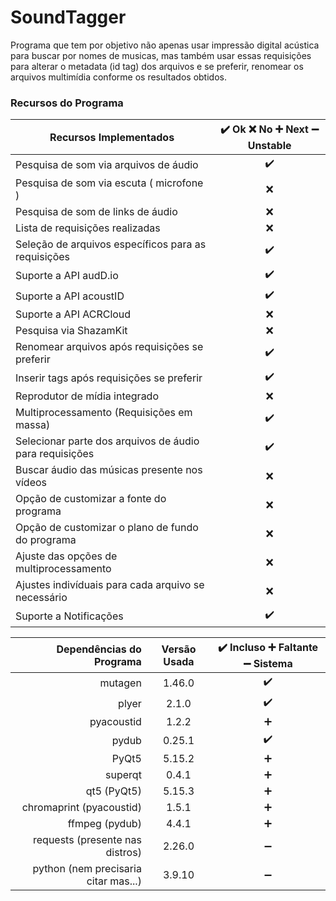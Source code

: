 # SoundTagger

Programa que tem por objetivo não apenas usar impressão digital acústica para buscar por nomes de musicas, mas também
usar essas requisições para alterar o metadata (id tag) dos arquivos e se preferir, renomear os arquivos multimídia
conforme os resultados obtidos.
 
### Recursos do Programa️️

| Recursos Implementados                                  | ✔️ Ok ❌ No ➕ Next ➖ Unstable |
|---------------------------------------------------------|:----------------------------:|
| Pesquisa de som via arquivos de áudio                   |              ✔️              |
| Pesquisa de som via escuta ( microfone )                |              ❌               |
| Pesquisa de som de links de áudio                       |              ❌               |
| Lista de requisições realizadas                         |              ❌               |
| Seleção de arquivos específicos para as requisições     |              ✔️              |
| Suporte a API audD.io                                   |              ✔️              |
| Suporte a API acoustID                                  |              ✔️              |
| Suporte a API ACRCloud                                  |              ❌               |
| Pesquisa via ShazamKit                                  |              ❌               |
| Renomear arquivos após requisições se preferir          |              ✔️              |
| Inserir tags após requisições se preferir               |              ✔️              |
| Reprodutor de mídia integrado                           |              ❌               |
| Multiprocessamento (Requisições em massa)               |              ✔️              |
| Selecionar parte dos arquivos de áudio para requisições |              ✔️              |
| Buscar áudio das músicas presente nos vídeos            |              ❌               |
| Opção de customizar a fonte do programa                 |              ❌               |
| Opção de customizar o plano de fundo do programa        |              ❌               |
| Ajuste das opções de multiprocessamento                 |              ❌               |
| Ajustes indivíduais para cada arquivo se necessário     |              ❌               |
| Suporte a Notificações                                  |              ✔️              |

|             Dependências do Programa | Versão Usada | ✔️ Incluso ➕ Faltante ➖ Sistema |
|-------------------------------------:|:------------:|:-------------------------------:|
|                              mutagen |    1.46.0    |               ✔️                |
|                                plyer |    2.1.0     |               ✔️                |
|                           pyacoustid |    1.2.2     |                ➕                |
|                                pydub |    0.25.1    |               ✔️                |
|                                PyQt5 |    5.15.2    |                ➕                |
|                              superqt |    0.4.1     |                ➕                |
|                          qt5 (PyQt5) |    5.15.3    |                ➕                |
|             chromaprint (pyacoustid) |    1.5.1     |                ➕                |
|                       ffmpeg (pydub) |    4.4.1     |                ➕                |
|      requests (presente nas distros) |    2.26.0    |                ➖                |
| python (nem precisaria citar mas...) |    3.9.10    |                ➖                |
